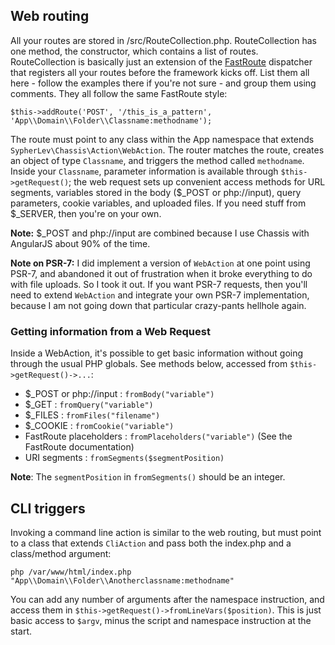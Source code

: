 ## Web routing

All your routes are stored in /src/RouteCollection.php. RouteCollection has one method, the constructor, which contains a list of routes. RouteCollection is basically just an extension of the [FastRoute](https://github.com/nikic/FastRoute) dispatcher that registers all your routes before the framework kicks off. List them all here - follow the examples there if you're not sure - and group them using comments. They all follow the same FastRoute style:

    $this->addRoute('POST', '/this_is_a_pattern', 'App\\Domain\\Folder\\Classname:methodname');
    
The route must point to any class within the App namespace that extends `SypherLev\Chassis\Action\WebAction`. The router matches the route, creates an object of type `Classname`, and triggers the method called `methodname`. Inside your `Classname`, parameter information is available through `$this->getRequest()`; the web request sets up convenient access methods for URL segments, variables stored in the body ($_POST or php://input), query parameters, cookie variables, and uploaded files. If you need stuff from $_SERVER, then you're on your own.

**Note:** $_POST and php://input are combined because I use Chassis with AngularJS about 90% of the time.

**Note on PSR-7:** I did implement a version of `WebAction` at one point using PSR-7, and abandoned it out of frustration when it broke everything to do with file uploads. So I took it out. If you want PSR-7 requests, then you'll need to extend `WebAction` and integrate your own PSR-7 implementation, because I am not going down that particular crazy-pants hellhole again.

### Getting information from a Web Request

Inside a WebAction, it's possible to get basic information without going through the usual PHP globals. See methods below, accessed from `$this->getRequest()->...`:

* $_POST or php://input : `fromBody("variable")`
* $_GET : `fromQuery("variable")`
* $_FILES : `fromFiles("filename")`
* $_COOKIE : `fromCookie("variable")`
* FastRoute placeholders : `fromPlaceholders("variable")` (See the FastRoute documentation)
* URI segments : `fromSegments($segmentPosition)`

**Note**: The `segmentPosition` in `fromSegments()` should be an integer.

## CLI triggers

Invoking a command line action is similar to the web routing, but must point to a class that extends `CliAction` and pass both the index.php and a class/method argument:

    php /var/www/html/index.php "App\\Domain\\Folder\\Anotherclassname:methodname"

You can add any number of arguments after the namespace instruction, and access them in `$this->getRequest()->fromLineVars($position)`. This is just basic access to `$argv`, minus the script and namespace instruction at the start.